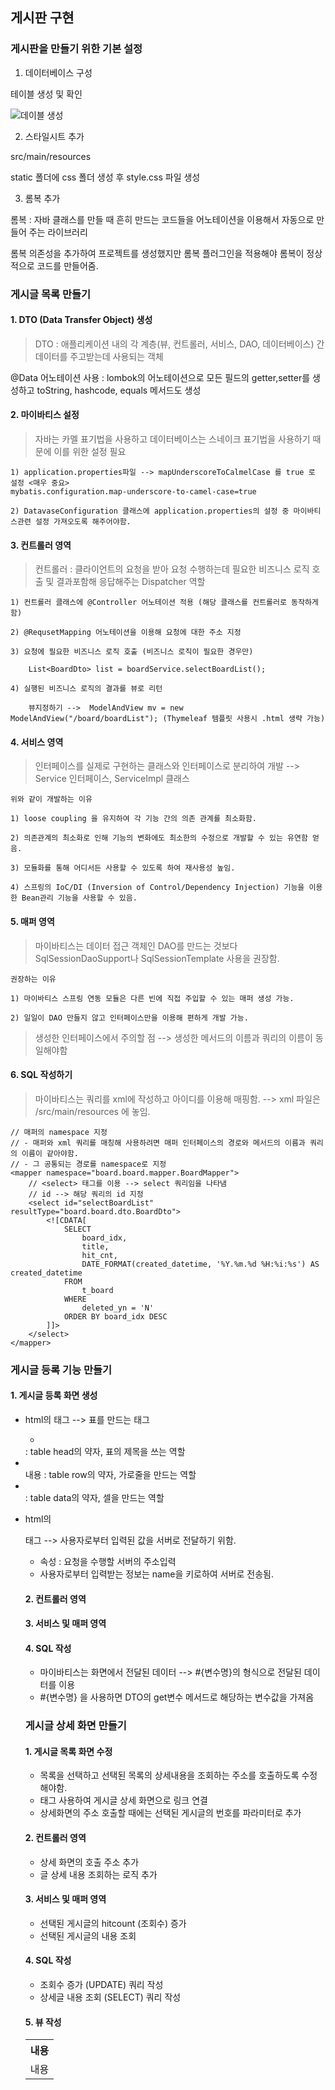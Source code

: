 ## 게시판 구현

### 게시판을 만들기 위한 기본 설정

1. 데이터베이스 구성

테이블 생성 및 확인

![데이블 생성](https://user-images.githubusercontent.com/28684368/61180401-b07bab00-a650-11e9-9cc2-be55de790814.png)

2. 스타일시트 추가

src/main/resources

static 폴더에 css 폴더 생성 후 style.css 파일 생성

3. 롬복 추가

롬복 : 자바 클래스를 만들 때 흔히 만드는 코드들을 어노테이션을 이용해서 자동으로 만들어 주는 라이브러리

롬복 의존성을 추가하여 프로젝트를 생성했지만 롬복 플러그인을 적용해야 롬복이 정상적으로 코드를 만들어줌.

### 게시글 목록 만들기

#### 1. DTO (Data Transfer Object) 생성

> DTO : 애플리케이션 내의 각 계층(뷰, 컨트롤러, 서비스, DAO, 데이터베이스) 간 데이터를 주고받는데 사용되는 객체

@Data 어노테이션 사용 : lombok의 어노테이션으로 모든 필드의 getter,setter를 생성하고 toString, hashcode, equals 메서드도 생성

#### 2. 마이바티스 설정

> 자바는 카멜 표기법을 사용하고 데이터베이스는 스네이크 표기법을 사용하기 때문에 이를 위한 설정 필요

    1) application.properties파일 --> mapUnderscoreToCalmelCase 를 true 로 설정 <매우 중요>
    mybatis.configuration.map-underscore-to-camel-case=true
    
    2) DatavaseConfiguration 클래스에 application.properties의 설정 중 마이바티스관련 설정 가져오도록 해주어야함.

#### 3. 컨트롤러 영역

> 컨트롤러 : 클라이언트의 요청을 받아 요청 수행하는데 필요한 비즈니스 로직 호출 및 결과포함해 응답해주는 Dispatcher 역할

    1) 컨트롤러 클래스에 @Controller 어노테이션 적용 (해당 클래스를 컨트롤러로 동작하게 함)
    
    2) @RequsetMapping 어노테이션을 이용해 요청에 대한 주소 지정
    
    3) 요청에 필요한 비즈니스 로직 호출 (비즈니스 로직이 필요한 경우만)
    
        List<BoardDto> list = boardService.selectBoardList();
    
    4) 실행된 비즈니스 로직의 결과를 뷰로 리턴
    
        뷰지정하기 -->  ModelAndView mv = new ModelAndView("/board/boardList"); (Thymeleaf 템플릿 사용시 .html 생략 가능)

#### 4. 서비스 영역

> 인터페이스를 실제로 구현하는 클래스와 인터페이스로 분리하여 개발 --> Service 인터페이스, ServiceImpl 클래스

    위와 같이 개발하는 이유
    
    1) loose coupling 을 유지하여 각 기능 간의 의존 관계를 최소화함.
    
    2) 의존관계의 최소화로 인해 기능의 변화에도 최소한의 수정으로 개발할 수 있는 유연함 얻음.
    
    3) 모듈화를 통해 어디서든 사용할 수 있도록 하여 재사용성 높임.
    
    4) 스프링의 IoC/DI (Inversion of Control/Dependency Injection) 기능을 이용한 Bean관리 기능을 사용할 수 있음.

#### 5. 매퍼 영역

> 마이바티스는 데이터 접근 객체인 DAO를 만드는 것보다 SqlSessionDaoSupport나 SqlSessionTemplate 사용을 권장함.

    권장하는 이유
    
    1) 마이바티스 스프링 연동 모듈은 다른 빈에 직접 주입할 수 있는 매퍼 생성 가능.
    
    2) 일일이 DAO 만들지 않고 인터페이스만을 이용해 편하게 개발 가능.

> 생성한 인터페이스에서 주의할 점 --> 생성한 메서드의 이름과 쿼리의 이름이 동일해야함

#### 6. SQL 작성하기

> 마이바티스는 쿼리를 xml에 작성하고 아이디를 이용해 매핑함. --> xml 파일은 /src/main/resources 에 놓임.

```
// 매퍼의 namespace 지정
// - 매퍼와 xml 쿼리를 매칭해 사용하려면 매퍼 인터페이스의 경로와 메서드의 이름과 쿼리의 이름이 같아야함.
// - 그 공통되는 경로를 namespace로 지정
<mapper namespace="board.board.mapper.BoardMapper">
    // <select> 태그를 이용 --> select 쿼리임을 나타냄
    // id --> 해당 쿼리의 id 지정
	<select id="selectBoardList" resultType="board.board.dto.BoardDto">
		<![CDATA[
			SELECT
				board_idx,
				title,
				hit_cnt,
				DATE_FORMAT(created_datetime, '%Y.%m.%d %H:%i:%s') AS created_datetime
			FROM
				t_board
			WHERE
				deleted_yn = 'N'
			ORDER BY board_idx DESC
		]]>
	</select>
</mapper>

```



### 게시글 등록 기능 만들기

#### 1. 게시글 등록 화면 생성

- html의 <table>태그 --> 표를 만드는 태그
  - <th>내용</th> : table head의 약자, 표의 제목을 쓰는 역할
  - <tr>내용</tr> : table row의 약자, 가로줄을 만드는 역할
  - <td>내용</td> : table data의 약자, 셀을 만드는 역할 

- html의 <form> 태그 --> 사용자로부터 입력된 값을 서버로 전달하기 위함.
  - <action> 속성  : 요청을 수행할 서버의 주소입력
  - 사용자로부터 입력받는 정보는 name을 키로하여 서버로 전송됨. 

#### 2. 컨트롤러 영역 

#### 3. 서비스 및 매퍼 영역 

#### 4. SQL 작성 

- 마이바티스는 화면에서 전달된 데이터 --> #{변수명}의 형식으로 전달된 데이터를 이용 
- #{변수명} 을 사용하면 DTO의 get변수 메서드로 해당하는 변수값을 가져옴 



### 게시글 상세 화면 만들기



#### 1. 게시글 목록 화면 수정 

- 목록을 선택하고 선택된 목록의 상세내용을 조회하는 주소를 호출하도록 수정해야함.
- <a>태그 사용하여 게시글 상세 화면으로 링크 연결 
- 상세화면의 주소 호출할 때에는 선택된 게시글의 번호를 파라미터로 추가 

#### 2. 컨트롤러 영역 

- 상세 화면의 호출 주소 추가 
- 글 상세 내용 조회하는 로직 추가 

#### 3. 서비스 및 매퍼 영역

- 선택된 게시글의 hitcount (조회수) 증가 
- 선택된 게시글의 내용 조회 

#### 4. SQL 작성 

- 조회수 증가 (UPDATE) 쿼리 작성 
- 상세글 내용 조회 (SELECT) 쿼리 작성 

#### 5. 뷰 작성 

